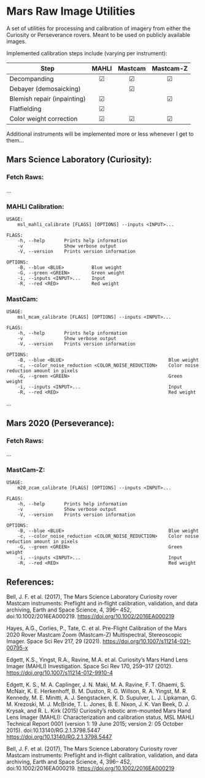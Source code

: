 # Mars Raw Image Utilities
A set of utilities for processing and calibration of imagery from either the Curiosity or Perseverance rovers. Meant to be used on publicly available images. 

Implemented calibration steps include (varying per instrument):

| Step                         | MAHLI     | Mastcam   | Mastcam-Z |
| ---------------------------- |:---------:|:---------:|:---------:|
| Decompanding                 | &#9745;   | &#9745;   | &#9745;   |
| Debayer (demosaicking)       |           | &#9745;   |           |
| Blemish repair (inpainting)  | &#9745;   |           | &#9745;   |
| Flatfielding                 | &#9745;   |           |           |
| Color weight correction      | &#9745;   | &#9745;   | &#9745;   |


Additional instruments will be implemented more or less whenever I get to them...


## Mars Science Laboratory (Curiosity):
### Fetch Raws:
...

### MAHLI Calibration:
```
USAGE:
    msl_mahli_calibrate [FLAGS] [OPTIONS] --inputs <INPUT>...

FLAGS:
    -h, --help       Prints help information
    -v               Show verbose output
    -V, --version    Prints version information

OPTIONS:
    -B, --blue <BLUE>          Blue weight
    -G, --green <GREEN>        Green weight
    -i, --inputs <INPUT>...    Input
    -R, --red <RED>            Red weight
```

### MastCam:
```
USAGE:
    msl_mcam_calibrate [FLAGS] [OPTIONS] --inputs <INPUT>...

FLAGS:
    -h, --help       Prints help information
    -v               Show verbose output
    -V, --version    Prints version information

OPTIONS:
    -B, --blue <BLUE>                                      Blue weight
    -c, --color_noise_reduction <COLOR_NOISE_REDUCTION>    Color noise reduction amount in pixels
    -G, --green <GREEN>                                    Green weight
    -i, --inputs <INPUT>...                                Input
    -R, --red <RED>                                        Red weight
```
...
## Mars 2020 (Perseverance):
### Fetch Raws:
...

### MastCam-Z:
```
USAGE:
    m20_zcam_calibrate [FLAGS] [OPTIONS] --inputs <INPUT>...

FLAGS:
    -h, --help       Prints help information
    -v               Show verbose output
    -V, --version    Prints version information

OPTIONS:
    -B, --blue <BLUE>                                      Blue weight
    -c, --color_noise_reduction <COLOR_NOISE_REDUCTION>    Color noise reduction amount in pixels
    -G, --green <GREEN>                                    Green weight
    -i, --inputs <INPUT>...                                Input
    -R, --red <RED>                                        Red weight
```

## References:

Bell, J. F. et al. (2017), The Mars Science Laboratory Curiosity rover
Mastcam instruments: Preflight and in‐flight calibration, validation,
and data archiving, Earth and Space Science, 4, 396– 452,
doi:10.1002/2016EA000219.
https://doi.org/10.1002/2016EA000219


Hayes, A.G., Corlies, P., Tate, C. et al.
Pre-Flight Calibration of the Mars 2020 Rover Mastcam Zoom (Mastcam-Z)
Multispectral, Stereoscopic Imager. Space Sci Rev 217, 29 (2021).
https://doi.org/10.1007/s11214-021-00795-x


Edgett, K.S., Yingst, R.A., Ravine, M.A. et al.
Curiosity’s Mars Hand Lens Imager (MAHLI) Investigation.
Space Sci Rev 170, 259–317 (2012).
https://doi.org/10.1007/s11214-012-9910-4


Edgett, K. S., M. A. Caplinger, J. N. Maki, M. A. Ravine, F. T. Ghaemi, S. McNair, K. E. Herkenhoff,
B. M. Duston, R. G. Willson, R. A. Yingst, M. R. Kennedy, M. E. Minitti, A. J. Sengstacken, K. D. Supulver,
L. J. Lipkaman, G. M. Krezoski, M. J. McBride, T. L. Jones, B. E. Nixon, J. K. Van Beek, D. J. Krysak, and R. L. Kirk
(2015) Curiosity’s robotic arm-mounted Mars Hand Lens Imager (MAHLI): Characterization and calibration status,
MSL MAHLI Technical Report 0001 (version 1: 19 June 2015; version 2: 05 October 2015).
doi:10.13140/RG.2.1.3798.5447
https://doi.org/10.13140/RG.2.1.3798.5447


Bell, J. F. et al. (2017), The Mars Science Laboratory Curiosity rover
Mastcam instruments: Preflight and in‐flight calibration, validation,
and data archiving, Earth and Space Science, 4, 396– 452,
doi:10.1002/2016EA000219.
https://doi.org/10.1002/2016EA000219

